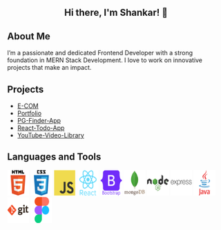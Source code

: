 <div>
  <h2 align="center"> Hi there, I'm Shankar! 👋</h2>
</div>

## About Me
I’m a passionate and dedicated Frontend Developer with a strong foundation in MERN Stack Development. I love to work on innovative projects that make an impact.

## Projects
 - [E-COM](https://github.com/Shankar-0001/E-COM)
 - [Portfolio](https://github.com/Shankar-0001/Portfolio)
 - [PG-Finder-App](https://github.com/Shankar-0001/PG-Finder-App)
 - [React-Todo-App](https://github.com/Shankar-0001/React-Todo-App)
 - [YouTube-Video-Library](https://github.com/Shankar-0001/YouTube-Video-Library)

## Languages and Tools

<p>
  <img src="https://raw.githubusercontent.com/devicons/devicon/master/icons/html5/html5-original-wordmark.svg" alt="html5" width="50" height="60" style="max-width: 100%;">
  <img src="https://raw.githubusercontent.com/devicons/devicon/master/icons/css3/css3-original-wordmark.svg" alt="css3" width="50" height="60" style="max-width: 100%;">
  <img src="https://raw.githubusercontent.com/devicons/devicon/master/icons/javascript/javascript-original.svg" alt="javascript" width="50" height="60" style="max-width: 100%;">
  <img src="https://raw.githubusercontent.com/devicons/devicon/master/icons/react/react-original-wordmark.svg" alt="react" width="50" height="60" style="max-width: 100%;">
  <img src="https://raw.githubusercontent.com/devicons/devicon/master/icons/bootstrap/bootstrap-plain-wordmark.svg" alt="bootstrap" width="50" height="60" style="max-width: 100%;">
  <img src="https://raw.githubusercontent.com/devicons/devicon/master/icons/mongodb/mongodb-original-wordmark.svg" alt="mongodb" width="50" height="60" style="max-width: 100%;">
  <img src="https://raw.githubusercontent.com/devicons/devicon/master/icons/nodejs/nodejs-original-wordmark.svg" alt="nodejs" width="50" height="60" style="max-width: 100%;">
  <img src="https://raw.githubusercontent.com/devicons/devicon/master/icons/express/express-original-wordmark.svg" alt="expressjs" width="50" height="60" style="max-width: 100%;">
  <img src="https://raw.githubusercontent.com/devicons/devicon/master/icons/java/java-original-wordmark.svg" alt="java" width="50" height="60" style="max-width: 100%;">
  <img src="https://raw.githubusercontent.com/devicons/devicon/master/icons/git/git-original-wordmark.svg" alt="git" width="50" height="60" style="max-width: 100%;">
  <img src="https://raw.githubusercontent.com/devicons/devicon/master/icons/figma/figma-original.svg" alt="figma" width="50" height="60" style="max-width: 100%;">
</p>

